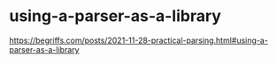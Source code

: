 # using-a-parser-as-a-library

https://begriffs.com/posts/2021-11-28-practical-parsing.html#using-a-parser-as-a-library
